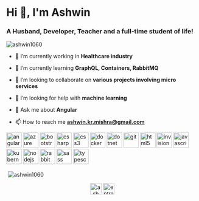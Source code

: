 <h1 align="left">Hi 👋, I'm Ashwin</h1>
<h3 align="left">A Husband, Developer, Teacher and a full-time student of life!</h3>

<p align="left"> <img src="https://komarev.com/ghpvc/?username=ashwin1060" alt="ashwin1060" /> </p>

- 🔭 I’m currently working in **Healthcare industry**

- 🌱 I’m currently learning **GraphQL, Containers, RabbitMQ**

- 👯 I’m looking to collaborate on **various projects involving micro services**

- 🤝 I’m looking for help with **machine learning**

- 💬 Ask me about **Angular**

- 📫 How to reach me **ashwin.kr.mishra@gmail.com**

<p align="left"><img src="https://devicons.github.io/devicon/devicon.git/icons/angularjs/angularjs-original.svg" alt="angularjs" width="40" height="40"/> <img src="https://www.vectorlogo.zone/logos/microsoft_azure/microsoft_azure-icon.svg" alt="azure" width="40" height="40"/> <img src="https://devicons.github.io/devicon/devicon.git/icons/bootstrap/bootstrap-plain.svg" alt="bootstrap" width="40" height="40"/> <img src="https://devicons.github.io/devicon/devicon.git/icons/csharp/csharp-original.svg" alt="csharp" width="40" height="40"/> <img src="https://devicons.github.io/devicon/devicon.git/icons/css3/css3-original-wordmark.svg" alt="css3" width="40" height="40"/> <img src="https://devicons.github.io/devicon/devicon.git/icons/docker/docker-original-wordmark.svg" alt="docker" width="40" height="40"/> <img src="https://devicons.github.io/devicon/devicon.git/icons/dot-net/dot-net-original-wordmark.svg" alt="dotnet" width="40" height="40"/> <img src="https://www.vectorlogo.zone/logos/git-scm/git-scm-icon.svg" alt="git" width="40" height="40"/> <img src="https://devicons.github.io/devicon/devicon.git/icons/html5/html5-original-wordmark.svg" alt="html5" width="40" height="40"/> <img src="https://www.vectorlogo.zone/logos/invisionapp/invisionapp-icon.svg" alt="invision" width="40" height="40"/> <img src="https://devicons.github.io/devicon/devicon.git/icons/javascript/javascript-original.svg" alt="javascript" width="40" height="40"/> <img src="https://www.vectorlogo.zone/logos/kubernetes/kubernetes-icon.svg" alt="kubernetes" width="40" height="40"/> <img src="https://devicons.github.io/devicon/devicon.git/icons/nodejs/nodejs-original-wordmark.svg" alt="nodejs" width="40" height="40"/> <img src="https://www.vectorlogo.zone/logos/rabbitmq/rabbitmq-icon.svg" alt="rabbitMQ" width="40" height="40"/> <img src="https://devicons.github.io/devicon/devicon.git/icons/sass/sass-original.svg" alt="sass" width="40" height="40"/> <img src="https://devicons.github.io/devicon/devicon.git/icons/typescript/typescript-original.svg" alt="typescript" width="40" height="40"/></p><p>&nbsp;<img align="center" src="https://github-readme-stats.vercel.app/api?username=ashwin1060&show_icons=true" alt="ashwin1060" /></p>

<p align="center"> 
<a href="https://fb.com/ashwinkmishra" target="blank"><img align="center" src="https://cdn.jsdelivr.net/npm/simple-icons@3.0.1/icons/facebook.svg" alt="ashwinkmishra" height="30" width="30" /></a>
<a href="https://instagram.com/entradasalida" target="blank"><img align="center" src="https://cdn.jsdelivr.net/npm/simple-icons@3.0.1/icons/instagram.svg" alt="entradasalida" height="30" width="30" /></a>
</p>


